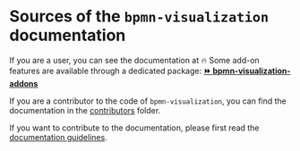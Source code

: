 # Sources of the `bpmn-visualization` documentation

If you are a user, you can see the documentation at 🔥 Some add-on features are available through a dedicated package: [__⏩ bpmn-visualization-addons__](https://github.com/process-analytics/bpmn-visualization-addons/)

If you are a contributor to the code of `bpmn-visualization`, you can find the documentation in the [contributors](contributors/README.md) folder.

If you want to contribute to the documentation, please first read the [documentation guidelines](contributors/documentation-guidelines.md).
